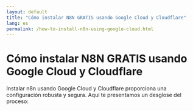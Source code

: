 ```yaml
---
layout: default
title: "Cómo instalar N8N GRATIS usando Google Cloud y Cloudflare"
lang: es
permalink: /how-to-install-n8n-using-google-cloud.html
---
```


# Cómo instalar N8N GRATIS usando Google Cloud y Cloudflare

Instalar n8n usando Google Cloud y Cloudflare proporciona una configuración robusta y segura. Aquí te presentamos un desglose del proceso:
